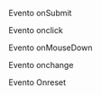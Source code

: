 Evento onSubmit 
<!-- Este evento se encarga de ejecutar un determinado código de javascript al realizarse el envío de un formulario. El ejemplo mas claro de utilización de este evento es evitar que un formulario sea enviado si determinadas condiciones no son cumplidas. -->

Evento onclick

<!-- El evento onclick en JavaScript te permite como programador, ejecutar una función cuando se le da clic a un elemento. -->
Evento onMouseDown

<!-- El evento onMouseDown se produce cuando un usuario presiona un botón del ratón sobre un elemento -->

Evento onchange 
<!-- El evento onchange se produce cuando el valor de un elemento se ha cambiado.

Para botones de radio y casillas de verificación, el evento onchange ocurre cuando el estado de activación se ha cambiado -->

Evento Onreset
<!-- onreset evento se activa cuando el formulario se pone a cero. -->